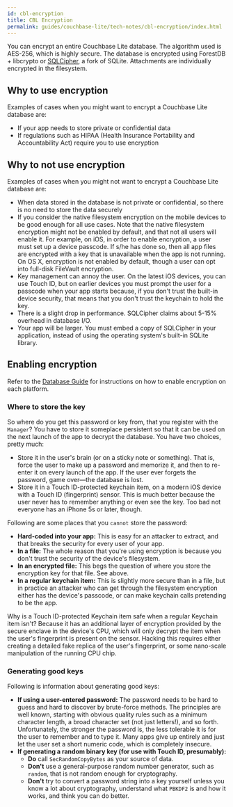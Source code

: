 ```yaml
---
id: cbl-encryption
title: CBL Encryption
permalink: guides/couchbase-lite/tech-notes/cbl-encryption/index.html
---
```


You can encrypt an entire Couchbase Lite database. The algorithm used is AES-256, which is highly secure. The database is encrypted using ForestDB + libcrypto or [SQLCipher](https://www.zetetic.net/sqlcipher/), a fork of SQLite. Attachments are individually encrypted in the filesystem.

## Why to use encryption

Examples of cases when you might want to encrypt a Couchbase Lite database are:

- If your app needs to store private or confidential data
- If regulations such as HIPAA (Health Insurance Portability and Accountability Act) require you to use encryption

## Why to not use encryption

Examples of cases when you might not want to encrypt a Couchbase Lite database are:

- When data stored in the database is not private or confidential, so there is no need to store the data securely
- If you consider the native filesystem encryption on the mobile devices to be good enough for all use cases. Note that the native filesystem encryption might not be enabled by default, and that not all users will enable it. For example, on iOS, in order to enable encryption, a user must set up a device passcode. If s/he has done so, then all app files are encrypted with a key that is unavailable when the app is not running. On OS X, encryption is not enabled by default, though a user can opt into full-disk FileVault encryption.
- Key management can annoy the user. On the latest iOS devices, you can use Touch ID, but on earlier devices you must
prompt the user for a passcode when your app starts because, if you don't trust the built-in device security, that means that you don't trust the keychain to hold the key.
- There is a slight drop in performance. SQLCipher claims about 5-15% overhead in database I/O.
- Your app will be larger. You must embed a copy of SQLCipher in your application, instead of using the operating
system's built-in SQLite library.

## Enabling encryption

Refer to the [Database Guide](/documentation/mobile/current/guides/couchbase-lite/native-api/database/index.html#database-encryption) for instructions on how to enable encryption on each platform.

### Where to store the key

So where do you get this password or key from, that you register with the `Manager`? You have to store it someplace persistent so that it can be used on the next launch of the app to decrypt the database. You have two choices, pretty much:

- Store it in the user's brain (or on a sticky note or something). That is, force the user to make up a password and memorize it, and then to re-enter it on every launch of the app. If the user ever forgets the password, game over—the database is lost.
- Store it in a Touch ID-protected keychain item, on a modern iOS device with a Touch ID (fingerprint) sensor. This is much better because the user never has to remember anything or even see the key. Too bad not everyone has an iPhone 5s or later, though.

Following are some places that you `cannot` store the password:

- **Hard-coded into your app:** This is easy for an attacker to extract, and that breaks the security for every user of your app.
- **In a file:** The whole reason that you're using encryption is because you don't trust the security of the device's filesystem.
- **In an encrypted file:** This begs the question of where you store the encryption key for that file. See above.
- **In a regular keychain item:** This is slightly more secure than in a file, but in practice an attacker who can get through the filesystem encryption either has the device's passcode, or can make keychain calls pretending to be the app.

Why is a Touch ID-protected Keychain item safe when a regular Keychain item isn't? Because it has an additional layer of encryption provided by the secure enclave in the device's CPU, which will only decrypt the item when the user's fingerprint is present on the sensor. Hacking this requires either creating a detailed fake replica of the user's fingerprint, or some nano-scale manipulation of the running CPU chip.

### Generating good keys

Following is information about generating good keys:

- **If using a user-entered password:** The password needs to be hard to guess and hard to discover by brute-force methods. The principles are well known, starting with obvious quality rules such as a minimum character length, a broad character set (not just letters!), and so forth. Unfortunately, the stronger the password is, the less tolerable it is for the user to remember and to type it. Many apps give up entirely and just let the user set a short numeric code, which is completely insecure.
- **If generating a random binary key (for use with Touch ID, presumably):**
  - **Do** call `SecRandomCopyBytes` as your source of data.
  - **Don't** use a general-purpose random number generator, such as `random`, that is not random enough for cryptography.
  - **Don't** try to convert a password string into a key yourself unless you know a lot about cryptography, understand what `PBKDF2` is and how it works, and think you can do better.

